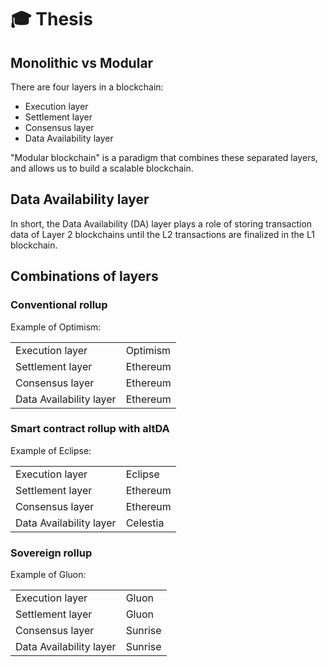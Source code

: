 # 🎓 Thesis

## Monolithic vs Modular

There are four layers in a blockchain:

* Execution layer
* Settlement layer
* Consensus layer
* Data Availability layer

"Modular blockchain" is a paradigm that combines these separated layers, and allows us to build a scalable blockchain.

## Data Availability layer

In short, the Data Availability (DA) layer plays a role of storing transaction data of Layer 2 blockchains until the L2 transactions are finalized in the L1 blockchain.

## Combinations of layers

### Conventional rollup

Example of Optimism:

|                         |          |
| ----------------------- | -------- |
| Execution layer         | Optimism |
| Settlement layer        | Ethereum |
| Consensus layer         | Ethereum |
| Data Availability layer | Ethereum |

### Smart contract rollup with altDA

Example of Eclipse:

|                         |          |
| ----------------------- | -------- |
| Execution layer         | Eclipse  |
| Settlement layer        | Ethereum |
| Consensus layer         | Ethereum |
| Data Availability layer | Celestia |

### Sovereign rollup

Example of Gluon:

|                         |         |
| ----------------------- | ------- |
| Execution layer         | Gluon   |
| Settlement layer        | Gluon   |
| Consensus layer         | Sunrise |
| Data Availability layer | Sunrise |
